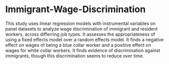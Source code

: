 # Immigrant-Wage-Discrimination
This study uses linear regression models with instrumental variables on panel datasets to analyze wage discrimination of immigrant and resident workers, across differring job types. It assesses the appropriateness of using a fixed effects model over a random effects model. It finds a negative effect on wages of being a blue collar worker and a positive effect on wages for white collar workers. It finds evidence of discrimination against immigrants, though this discrimination seems to reduce over time.
